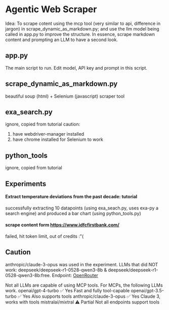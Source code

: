 # Agentic Web Scraper
Idea: To scrape cotent using the mcp tool (very similar to api, difference in jargon) in scrape_dynamic_as_markdown.py; and use the llm model being called in app.py to improve the structure. In essence, scrape markdown content and prompting an LLM to have a second look.
## app.py
The main script to run. Edit model, API key and prompt in this script.

## scrape_dynamic_as_markdown.py
beautiful soup (html) + Selenium (javascript) scraper tool

## exa_search.py
ignore, copied from tutorial
caution:
1. have webdriver-manager installed
2. have chrome installed for Selenium to work
   
## python_tools
ignore, copied from tutorial

## Experiments

#### Extract temperature deviations from the past decade: tutorial
successfully extracting 10 datapoints (using exa_seach.py, uses exa-py a search engine) and produced a bar chart (using python_tools.py)

#### scrape content form https://www.idfcfirstbank.com/
failed, hit token limit, out of credits :"(

## Caution
anthropic/claude-3-opus was used in the experiment. 
LLMs that did NOT work: deepseek/deepseek-r1-0528-qwen3-8b & deepseek/deepseek-r1-0528-qwen3-8b:free. Endpoint: [OpenRouter](https://openrouter.ai/models)

Not all LLMs are capable of using MCP tools.
For MCPs, the following LLMs work.
openai/gpt-4-turbo	✅ Yes	Fast and fully tool-capable
openai/gpt-3.5-turbo	✅ Yes	Also supports tools
anthropic/claude-3-opus	✅ Yes	Claude 3, works with tools
mistralai/mixtral	⚠️ Partial	Not all endpoints support tools
